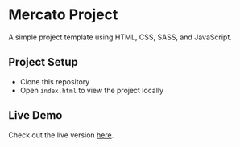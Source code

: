 # Mercato Project

A simple project template using HTML, CSS, SASS, and JavaScript.

## Project Setup

- Clone this repository
- Open `index.html` to view the project locally

## Live Demo

Check out the live version [here](https://your-vercel-url.vercel.app).
